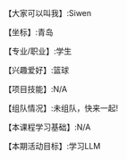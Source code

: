 【大家可以叫我】:Siwen

【坐标】:青岛

【专业/职业】:学生

【兴趣爱好】:篮球

【项目技能】:N/A

【组队情况】:未组队，快来一起!

【本课程学习基础】:N/A

【本期活动目标】:学习LLM